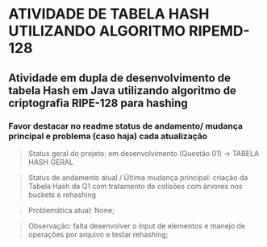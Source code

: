 <h1> ATIVIDADE DE TABELA HASH UTILIZANDO ALGORITMO RIPEMD-128</h1>
<h2> Atividade em dupla de desenvolvimento de tabela Hash em Java utilizando algoritmo de criptografia RIPE-128 para hashing</h2>
<h3>Favor destacar no readme status de andamento/ mudança principal e problema (caso haja) cada atualização</h3>

> Status geral do projeto: em desenvolvimento (Questão 01) -> TABELA HASH GERAL

> Status de andamento atual / Última mudança principal: criação da Tabela Hash da Q1 com tratamento de colisões com árvores nos buckets e rehashing

> Problemática atual: None;

> Observação: falta desenvolver o input de elementos e manejo de operações por arquivo e testar rehashing;
